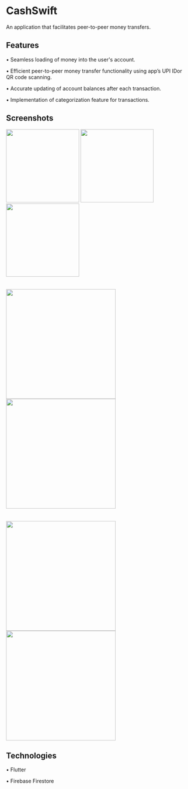 # CashSwift

An application that facilitates peer-to-peer money transfers.

## Features

•	Seamless loading of money into the user's account.

•	Efficient peer-to-peer money transfer functionality using app’s UPI IDor QR code scanning.

•	Accurate updating of account balances after each transaction.

•	Implementation of categorization feature for transactions.

## Screenshots

<img src="https://github.com/Rak002/CashSwift/assets/102357129/2be147ef-f69f-4dd8-8ca7-8aaff3f5e8c2" width="200" >
<img src="https://github.com/Rak002/CashSwift/assets/102357129/2c862ede-1bfa-4581-95db-4641ebb93e84" width="200" >
<img src="https://github.com/Rak002/CashSwift/assets/102357129/f2b0d621-2996-4556-9f17-07b05fdf8a3e" width="200" >
<br>
<br>
<br>
<img src="https://github.com/Rak002/CashSwift/assets/102357129/0d62b662-2579-424d-a0a3-50d68b1f393a" width="300" >
<img src="https://github.com/Rak002/CashSwift/assets/102357129/d3a8c0f0-80e2-43c4-bdce-b0db9761d779" width="300" >
<br>
<br>
<br>
<img src="https://github.com/Rak002/CashSwift/assets/102357129/d54aec45-c4dc-4f00-9f85-39cdb679a419" width="300" >
<img src="https://github.com/Rak002/CashSwift/assets/102357129/12a4e2dc-d855-4824-b4fc-af513e5fb1d5" width="300" >
<br>


## Technologies

•	Flutter

•	Firebase Firestore







